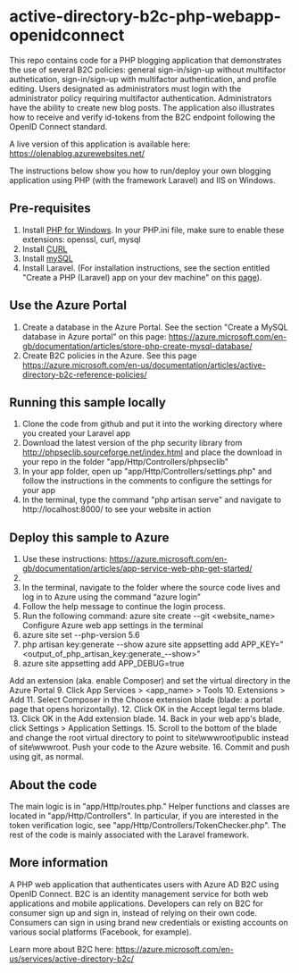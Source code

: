 # active-directory-b2c-php-webapp-openidconnect
This repo contains code for a PHP blogging application that demonstrates the use of several B2C policies: general sign-in/sign-up without multifactor authetication, sign-in/sign-up with multifactor authentication, and profile editing. Users designated as administrators must login with the administrator policy requiring multifactor authentication. Administrators have the ability to create new blog posts. The application also illustrates how to receive and verify id-tokens from the B2C endpoint following the OpenID Connect standard. 

A live version of this application is available here: https://olenablog.azurewebsites.net/ 

The instructions below show you how to run/deploy your own blogging application using PHP (with the framework Laravel) and IIS on Windows.

## Pre-requisites
1. Install [PHP for Windows](http://www.iis.net/learn/application-frameworks/install-and-configure-php-on-iis/install-and-configure-php). In your PHP.ini file, make sure to enable these extensions: openssl, curl, mysql
2. Install [CURL](https://curl.haxx.se/download.html)
3. Install [mySQL](https://dev.mysql.com/downloads/installer/)
4. Install Laravel. (For installation instructions, see the section entitled "Create a PHP (Laravel) app on your dev machine" on this [page](https://azure.microsoft.com/en-gb/documentation/articles/app-service-web-php-get-started/)).

## Use the Azure Portal
1. Create a database in the Azure Portal. See the section "Create a MySQL database in Azure portal" on this page:  https://azure.microsoft.com/en-gb/documentation/articles/store-php-create-mysql-database/
2. Create B2C policies in the Azure. See this page https://azure.microsoft.com/en-us/documentation/articles/active-directory-b2c-reference-policies/

## Running this sample locally
1. Clone the code from github and put it into the working directory where you created your Laravel app
2. Download the latest version of the php security library from http://phpseclib.sourceforge.net/index.html and place the download in your repo in the folder "app/Http/Controllers/phpseclib"
3. In your app folder, open up "app/Http/Controllers/settings.php" and follow the instructions in the comments to configure the settings for your app
4. In the terminal, type the command "php artisan serve" and navigate to http://localhost:8000/ to see your website in action

## Deploy this sample to Azure
1. Use these instructions: https://azure.microsoft.com/en-gb/documentation/articles/app-service-web-php-get-started/
2. 
3.	In the terminal, navigate to the folder where the source code lives and log in to Azure using the command “azure login”
4.	Follow the help message to continue the login process.
5.	Run the following command: azure site create --git <website_name>
Configure Azure web app settings in the terminal
6.	azure site set --php-version 5.6
7.	php artisan key:generate --show
azure site appsetting add APP_KEY="<output_of_php_artisan_key:generate_--show>"
8.	azure site appsetting add APP_DEBUG=true

Add an extension (aka. enable Composer) and set the virtual directory in the Azure Portal
9.	Click App Services > <app_name> > Tools
10.	Extensions > Add
11.	Select Composer in the Choose extension blade (blade: a portal page that opens horizontally).
12.	Click OK in the Accept legal terms blade.
13.	Click OK in the Add extension blade.
14.	Back in your web app's blade, click Settings > Application Settings.
15.	Scroll to the bottom of the blade and change the root virtual directory to point to site\wwwroot\public instead of site\wwwroot.
Push your code to the Azure website.
16.	Commit and push using git, as normal.


## About the code
The main logic is in "app/Http/routes.php." Helper functions and classes are located in "app/Http/Controllers". In particular, if you are interested in the token verification logic, see "app/Http/Controllers/TokenChecker.php".  The rest of the code is mainly associated with the Laravel framework. 

## More information
A PHP web application that authenticates users with Azure AD B2C using OpenID Connect. B2C is an identity management service for both web applications and mobile applications. Developers can rely on B2C for consumer sign up and sign in, instead of relying on their own code. Consumers can sign in using brand new credentials or existing accounts on various social platforms (Facebook, for example). 

Learn more about B2C here: https://azure.microsoft.com/en-us/services/active-directory-b2c/
